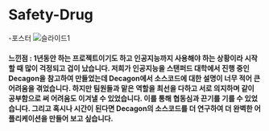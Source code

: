 # Safety-Drug
-포스터
![슬라이드1](https://user-images.githubusercontent.com/100895439/174430416-d33b39d3-ed28-4a96-a1ba-9f6b60973b65.PNG)

#### 느낀점 : 1년동안 하는 프로젝트이기도 하고 인공지능까지 사용해야 하는 상황이라 시작할 때 많이 걱정되고 겁이 났습니다. 저희가 인공지능을 스탠퍼드 대학에서 진행 중인 Decagon을 참고하여 만들었는데 Decagon에서 소스코드에 대한 설명이 너무 적어 큰 어려움을 겪었습니다. 하지만 팀원들과 맡은 역할을 최선을 다하고 서로 의지하며 같이 공부함으로 써 어려움도 이겨낼 수 있었습니다. 이를 통해 협동심과 끈기를 기를 수 있었습니다. 그리고 혹시나 시간이 된다면 Decagon의 소스코드를 더 연구하여 더 완벽한 어플리케이션을 만들어 보고 싶습니다.
